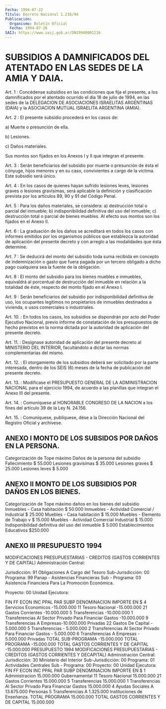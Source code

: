 ```yaml
---
Fecha: 1994-07-22
Título: Decreto Nacional 1.216/94
Publicación:
  Organismo: Boletín Oficial
  Fecha: 1994-07-26
SAIJ: https://www.saij.gob.ar/DN19940001216
---
```

# SUBSIDIOS A DAMNIFICADOS DEL ATENTADO EN LAS SEDES DE LA AMIA Y DAIA.

<a id="1"></a>
Art.  1  : Concédense subsidios en las condiciones que fija el presente, a los  damnificados por el atentado ocurrido el día 18 de julio de 1994, en  las  sedes  de  la  DELEGACION  DE  ASOCIACIONES ISRAELITAS  ARGENTINAS  (DAIA)  y  la  ASOCIACION  MUTUAL ISRAELITA ARGENTINA (AMIA).

<a id="2"></a>
Art.  2 : El presente subsidio procederá en los casos de:

a) Muerte o presunción de ella.

b) Lesiones.

c) Daños materiales.

Sus montos  son  fijados  en  los  Anexos  I  y II que integran el presente.

<a id="3"></a>
Art.  3  :  Serán  beneficiarios  del  subsidio  por  muerte o presunción  de  ésta  el  cónyuge,  hijos  menores  y  en  su caso, convivientes  a  cargo  de  la  víctima.  Este subsidio será único.

<a id="4"></a>
Art. 4 : En los casos de quienes hayan sufrido lesiones leves, lesiones    graves    o  lesiones  gravísimas,  será  aplicable  la definición y clasificación  prevista  por los artículos 89, 90 y 91 del Código Penal.

<a id="5"></a>
Art. 5 : Para los daños materiales, se considera: a) destrucción  total  o  parcial  del  inmueble;  b) indisponibilidad definitiva del uso del inmueble; c) destrucción total  o parcial de bienes  muebles. Al efecto sus montos son los fijados en  el  Anexo II.

<a id="6"></a>
Art. 6 : La graduación de los daños se acreditará en todos los casos  con  informes  emitidos  por  los  organismos  públicos  que establezca  la  autoridad  de aplicación del presente decreto y con arreglo a las modalidades que ésta determine.

<a id="7"></a>
Art. 7 : Se deducirá del monto del subsidio toda suma recibida en concepto  de  indemnización  o  gasto  que  fuera  pagada por un tercero  obligado  a  dicho  pago  cualquiera sea la fuente  de  la obligación.

<a id="8"></a>
Art.  8  :  El  monto  del  subsidio para los bienes muebles e inmuebles, equivaldrá al porcentual  de destrucción del inmueble en relación a la totalidad de éste, respecto  del  monto  fijado en el Anexo I.

<a id="9"></a>
Art. 9 : Serán beneficiarios del subsidio por indisponibilidad definitiva  de  uso,  los  ocupantes  legítimos  no propietarios de inmuebles destinados a vivienda, o usos comerciales o industriales.

<a id="10"></a>
Art. 10. : En todos los casos, los subsidios se dispondrán por acto del  Poder  Ejecutivo Nacional, previo informe de constatación de los presupuestos  de  hecho previstos en la norma dictada por la autoridad de aplicación del presente decreto.

<a id="11"></a>
Art.  11.  :  Desígnase  autoridad  de aplicación del presente decreto  al  MINISTERIO  DEL INTERIOR, facultándolo  a  dictar  las normas complementarias del mismo.

<a id="12"></a>
Art.  12.  :  El  otorgamiento  de  los  subsidios  deberá ser solicitado  por  la parte interesada, dentro de los SEIS (6)  meses de la fecha de publicación del presente decreto.

<a id="13"></a>
Art. 13. : Modifícase el PRESUPUESTO GENERAL DE LA ADMINISTRACION  NACIONAL  para  el ejercicio 1994, de acuerdo  a las planillas que integran el Anexo III del presente.

<a id="14"></a>
Art. 14. : Comuníquese al HONORABLE CONGRESO DE LA NACION a los fines del artículo 39 de la Ley N. 24.156.

<a id="15"></a>
Art.  15.  :  Comuníquese,  publíquese,  dése  a  la Dirección Nacional del Registro Oficial y archívese.

## ANEXO I MONTO DE LOS SUBSIDOS POR DAÑOS EN LA PERSONA.

<a id="1"></a>
Categorización de                 Tope máximo  Daños de la persona               del subsidio  Fallecimiento                      $ 55.000  Lesiones gravisimas                $ 35.000  Lesiones graves                    $ 25.000  Lesiones leves                     $  5.000

## ANEXO II MONTO DE LOS SUBSIDIOS POR DAÑOS EN LOS BIENES.

<a id="1"></a>
Categorización de                Tope máximo  daños en los bienes              del subsidio  Inmuebles - Casa habitación        $ 50.000  Inmuebles - Actividad  Comercial / Industrial             $ 25.000  Muebles - Casa habitación          $ 15.000  Muebles - Elemento  de Trabajo v                       $ 15.000  Muebles - Actividad Comercial  Industrial                         $ 15.000  Indisponibilidad definitiva  del uso del inmueble               $  5.000  Establecimientos Educativos        $250.000

## ANEXO III PRESUPUESTO 1994

<a id="1"></a>
MODIFICACIONES PRESUPUESTARIAS - CREDITOS (GASTOS CORRIENTES Y DE CAPITAL) Administración Central:

Jurisdicción:  91 Obligaciones A Cargo del Tesoro Sub-Jurisdicción: 00 Programa: 99 Panap - Asistencias Financieras Sub - Programa: 03 Asistencia Financiera Para La Promoción Económica.

Proyecto: 00 Unidad Ejecutora:

 FIN FF ECON INC PPAL PAR SUBP DENOMINACION      IMPORTE EN $  4                        Servicios Economicos   -15.000.000     11                   Tesoro Nacional        -15.000.000        21                Gastos Corrientes      -10.000.000           5               Transferencias        -10.000.000             1           Transferencias Al Sector Privado                         Para Financiar Gastos   -10.000.000               9        Transferencias A Empresas-10.000.000                             Privadas    22                   Gastos De Capital       - 5.000.000        5                Transferencias          - 5.000.000          2              Transferencias Al Sector Privado                        Para Financiar Gastos    - 5.000.000            6          Transferencias A Empresas - 5.000.000                           Privadas  TOTAL SUB-PROGRAMA                              -15.000.000  TOTAL PROGRAMA                                  -15.000.000  TOTAL GASTOS CORRIENTES Y DE CAPITAL            -15.000.000  PRESUPUESTO  1994  MODIFICACIONES PRESUPUESTARIAS  -  CREDITOS  (GASTOS  CORRIENTES  Y DECAPITAL) Administración Central:  Jurisdicción:  30 Ministerio del Interior  Sub-Jurisdicción: 00  Programa: 01 Actividades Centrales  Sub - Programa: 00  Proyecto: 00  Unidad Ejecutora:  FIN FF ECON INC PPAL PAR SUBP  DENOMINACION    IMPORTE EN $  1                            Administracion    15.000.000                               Gubernamental   11                        Tesoro Nacional    15.000.000      21                    Gastos Corrientes   15.000.000          5                  Transferencias     15.000.000            1          Transferencias Al Sector Privado Para                             Financiar Gastos   15.000.000              4            Ayudas Sociales A    13.675.000                              Personas                5          Transferencias A      1.325.000                          Instituciones de Enseñanza.  TOTAL PROGRAMA                                 15.000.000  TOTAL GASTOS CORRIENTES Y DE CAPITAL           15.000.000